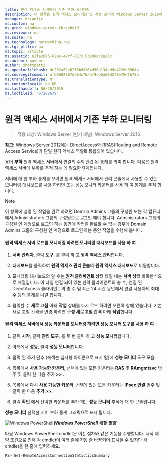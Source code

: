 ```yaml
---
title: 원격 액세스 서버에서 기존 부하 모니터링
description: 이 항목은 원격 액세스 모니터링 및 계정 관리에 Windows Server 2016에 대 한 가이드의 일부입니다.
manager: brianlic
ms.custom: na
ms.prod: windows-server-threshold
ms.reviewer: na
ms.suite: na
ms.technology: networking-ras
ms.tgt_pltfrm: na
ms.topic: article
ms.assetid: 62fa2895-62ae-42cf-817c-53e06ac2a26c
ms.author: pashort
author: shortpatti
ms.openlocfilehash: dc232a52e82f3b66164d30a134ed9e422db0964a
ms.sourcegitcommit: afb0602767de64a76aaf9ce6a60d2f0e78efb78b
ms.translationtype: MT
ms.contentlocale: ko-KR
ms.lasthandoff: 06/20/2019
ms.locfileid: "67282679"
---
```

# <a name="monitor-the-existing-load-on-the-remote-access-server"></a>원격 액세스 서버에서 기존 부하 모니터링

>적용 대상: Windows Server (반기 채널), Windows Server 2016

**참고:** Windows Server 2012에는 DirectAccess와 RRAS(Routing and Remote Access Service)가 단일 원격 액세스 역할로 통합되어 있습니다.  
  
용어 **부하** 원격 액세스 서버에서 연결의 수와 관련 된 통계를 의미 합니다. 다음은 원격 액세스 서버에 부하를 추적 하는 데 필요한 단계입니다.  
  
서버에 대 한 부하 통계를 보려면 원격 액세스 서버에서 관리 콘솔에서 사용할 수 있는 모니터링 대시보드를 사용 하려면 또는 성능 모니터 카운터를 사용 하 여 통계를 추적 합니다.  
  
> [!NOTE]  
> 이 항목에 설명 된 작업을 완료 하려면 Domain Admins 그룹의 구성원 또는 각 컴퓨터에서 Administrators 그룹의 구성원으로 로그인 해야 합니다. Administrators 그룹의 구성원 인 계정으로 로그인 하는 동안에 작업을 완료할 수 없는 경우에 Domain Admins 그룹의 구성원 인 계정으로 로그인 하는 동안 작업을 수행해 봅니다.  
  
#### <a name="to-use-the-monitoring-dashboard-to-monitor-the-remote-access-server-load"></a>원격 액세스 서버 로드를 모니터링 하려면 모니터링 대시보드를 사용 하 여  
  
1.  **서버 관리자**, 클릭 **도구**, 를 클릭 하 고 **원격 액세스 관리**합니다.  
  
2.  **대시보드**를 클릭하여 **원격 액세스 관리 콘솔**의 **원격 액세스 대시보드**로 이동합니다.  
  
3.  모니터링 대시보드의 알 수는 **원격 클라이언트 상태** 타일 내는 **서버 상태** 바둑판식으로 배열입니다. 이 타일 연결 되어 있는 원격 클라이언트의 총 수, 연결 된 DirectAccess 클라이언트의 총 수 및 최근 24 시간 동안에서 연결 사용자의 최대 수 등의 통계를 나열 합니다.  
  
4.  클릭할 수 **새로 고침** 아래 **작업** 상태를 다시 로드 하려면 오른쪽 창에 있습니다. 기본 새로 고침 간격을 변경 하려면 **구성 새로 고침 간격** 아래 **작업**합니다.  
  
#### <a name="to-use-the-performance-monitor-tool-to-monitor-performance-counters-on-the-remote-access-server"></a>원격 액세스 서버에서 성능 카운터를 모니터링 하려면 성능 모니터 도구를 사용 하 여  
  
1.  클릭 **시작**, 클릭 **관리 도구**, 를 두 번 클릭 하 고 **성능 모니터**합니다.  
  
2.  아래에서 **성능**, 클릭 **성능 모니터**합니다.  
  
3.  클릭 된 **추가** 단추 (녹색는 십자형 아이콘으로 표시 됨)에 **성능 모니터** 도구 모음.  
  
4.  목록에서 **사용 가능한 카운터**, 선택에 있는 모든 카운터는 **RAS** 및 **RAmgmtsvc** 범주 및 클릭 한 다음 **추가 >>** .  
  
5.  목록에서 다시 **사용 가능한 카운터**, 선택에 있는 모든 카운터는 **IPsec 연결** 범주 및 클릭 한 다음 **추가 >>.**  
  
6.  클릭 **확인** 에서 선택한 카운터를 추가 하는 **성능 모니터** 추적에 대 한 콘솔입니다.  
  
**성능 모니터** 선택한 서버 부하 통계 그래픽으로 표시 됩니다.  
  
![Windows PowerShell](../../../media/Monitor-the-existing-load-on-the-Remote-Access-server/PowerShellLogoSmall.gif)***<em>Windows PowerShell 해당 명령</em>***  
  
다음 Windows PowerShell cmdlet은 이전 절차와 같은 기능을 수행합니다. 서식 제약 조건으로 인해 각 cmdlet이 여러 줄에 자동 줄 바꿈되어 표시될 수 있지만 각 cmdlet을 한 줄에 입력하세요.  
  
```  
PS> Get-RemoteAccessConnectionStatisticsSummary  
```  
  


